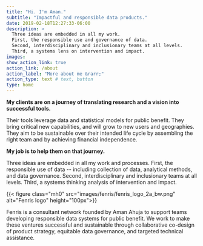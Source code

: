 ```yaml
---
title: "Hi. I'm Aman."
subtitle: "Impactful and responsible data products."
date: 2019-02-18T12:27:33-06:00
description: >
  Three ideas are embedded in all my work. 
  First, the responsible use and governance of data. 
  Second, interdisciplinary and inclusionary teams at all levels. 
  Third, a systems lens on intervention and impact. 
images:
show_action_link: true
action_link: /about
action_label: "More about me &rarr;"
action_type: text # text, button
type: home
---
```

**My clients are on a journey of translating research and a vision into successful tools.** 

Their tools leverage data and statistical models for public benefit. They bring critical new capabilities, and will grow to new users and geographies. They aim to be sustainable over their intended life cycle by assembling the right team and by achieving financial independence.

**My job is to help them on that journey.**

Three ideas are embedded in all my work and processes. 
First, the responsible use of data -- including collection of data, analytical methods, and data governance. 
Second, interdisciplinary and inclusionary teams at all levels. 
Third, a systems thinking analysis of intervention and impact. 

{{< figure class="mh0" src="images/fenris/fenris_logo_2a_bw.png" alt="Fenris logo" height="100px">}}

Fenris is a consultant network founded by Aman Ahuja to support teams developing responsible data systems for public benefit. We work to make these ventures successful and sustainable through collaborative co-design of product strategy, equitable data governance, and targeted technical assistance.
